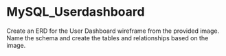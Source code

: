 # MySQL_Userdashboard
Create an ERD for the User Dashboard wireframe from the provided image. 
Name the schema and create the tables and relationships based on the image. 
